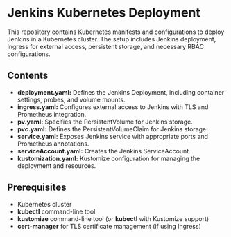 # Jenkins Kubernetes Deployment
This repository contains Kubernetes manifests and configurations to deploy Jenkins in a Kubernetes cluster. The setup includes Jenkins deployment, Ingress for external access, persistent storage, and necessary RBAC configurations.
## Contents
* <b>deployment.yaml:</b> Defines the Jenkins Deployment, including container settings, probes, and volume mounts.
* <b>ingress.yaml:</b> Configures external access to Jenkins with TLS and Prometheus integration.
* <b>pv.yaml:</b> Specifies the PersistentVolume for Jenkins storage.
* <b>pvc.yaml:</b> Defines the PersistentVolumeClaim for Jenkins storage.
* <b>service.yaml:</b> Exposes Jenkins service with appropriate ports and Prometheus annotations.
* <b>serviceAccount.yaml:</b> Creates the Jenkins ServiceAccount.
* <b>kustomization.yaml:</b> Kustomize configuration for managing the deployment and resources.

## Prerequisites
* Kubernetes cluster
* <b>kubectl</b> command-line tool
* <b>kustomize</b> command-line tool (or <b>kubectl</b> with Kustomize support)
* <b>cert-manager</b> for TLS certificate management (if using Ingress)
